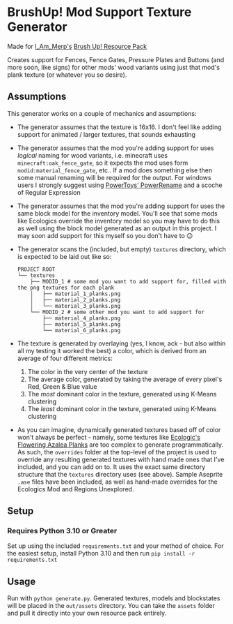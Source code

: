 # BrushUp! Mod Support Texture Generator

Made for [I_Am_Merp's](https://twitter.com/i_am_merp) [Brush Up! Resource Pack](https://modrinth.com/resourcepack/brush-up/)

Creates support for Fences, Fence Gates, Pressure Plates and Buttons (and more soon, like signs) for other mods' wood variants using just that mod's plank texture (or whatever you so desire).

## Assumptions

This generator works on a couple of mechanics and assumptions:

- The generator assumes that the texture is 16x16. I don't feel like adding support for animated / larger textures, that sounds exhausting
- The generator assumes that the mod you're adding support for uses _logical_ naming for wood variants, i.e. minecraft uses `minecraft:oak_fence_gate`, so it expects the mod uses form `modid:material_fence_gate`, etc.. If a mod does something else then some manual renaming will be required for the output. For windows users I strongly suggest using [PowerToys' PowerRename](https://learn.microsoft.com/en-us/windows/powertoys/powerrename) and a scoche of Regular Expression
- The generator assumes that the mod you're adding support for uses the same block model for the inventory model. You'll see that some mods like Ecologics override the inventory model so you may have to do this as well using the block model generated as an output in this project. I may soon add support for this myself so you don't have to 😉
- The generator scans the (included, but empty) `textures` directory, which is expected to be laid out like so:
  ```
  PROJECT ROOT
  └── textures
      ├── MODID_1 # some mod you want to add support for, filled with the png textures for each plank
      │   ├── material_1_planks.png
      │   ├── material_2_planks.png
      │   └── material_3_planks.png
      └── MODID_2 # some other mod you want to add support for
          ├── material_4_planks.png
          ├── material_5_planks.png
          └── material_6_planks.png
  ```
- The texture is generated by overlaying (yes, I know, ack - but also within all my testing it worked the best) a color, which is derived from an average of four different metrics:

  1. The color in the very center of the texture
  2. The average color, generated by taking the average of every pixel's Red, Green & Blue value
  3. The _most_ dominant color in the texture, generated using K-Means clustering
  4. The _least_ dominant color in the texture, generated using K-Means clustering

- As you can imagine, dynamically generated textures based off of color won't always be perfect - namely, some textures like [Ecologic's Flowering Azalea Planks](https://dv2ls.com/0C65y1qRl1) are too complex to generate programmatically. As such, the `overrides` folder at the top-level of the project is used to override any resulting generated textures with hand made ones that I've included, and you can add on to. It uses the exact same directory structure that the `textures` directory uses (see above). Sample Aseprite `.ase` files have been included, as well as hand-made overrides for the Ecologics Mod and Regions Unexplored.

## Setup

### Requires Python 3.10 or Greater

Set up using the included `requirements.txt` and your method of choice. For the easiest setup, install Python 3.10 and then run `pip install -r requirements.txt`

## Usage

Run with `python generate.py`. Generated textures, models and blockstates will be placed in the `out/assets` directory. You can take the `assets` folder and pull it directly into your own resource pack entirely.
